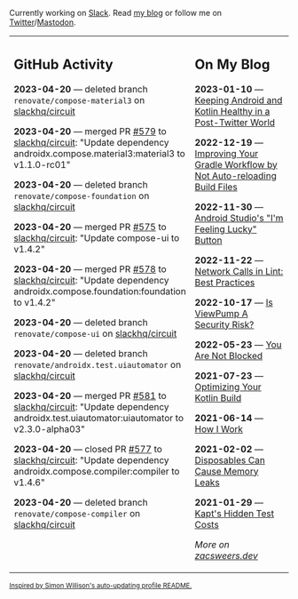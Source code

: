 Currently working on [Slack](https://slack.com/). Read [my blog](https://zacsweers.dev/) or follow me on [Twitter](https://twitter.com/ZacSweers)/[Mastodon](https://hachyderm.io/@ZacSweers).

<table><tr><td valign="top" width="60%">

## GitHub Activity
<!-- githubActivity starts -->
**2023-04-20** — deleted branch `renovate/compose-material3` on [slackhq/circuit](https://github.com/slackhq/circuit)

**2023-04-20** — merged PR [#579](https://github.com/slackhq/circuit/pull/579) to [slackhq/circuit](https://github.com/slackhq/circuit): "Update dependency androidx.compose.material3:material3 to v1.1.0-rc01"

**2023-04-20** — deleted branch `renovate/compose-foundation` on [slackhq/circuit](https://github.com/slackhq/circuit)

**2023-04-20** — merged PR [#575](https://github.com/slackhq/circuit/pull/575) to [slackhq/circuit](https://github.com/slackhq/circuit): "Update compose-ui to v1.4.2"

**2023-04-20** — merged PR [#578](https://github.com/slackhq/circuit/pull/578) to [slackhq/circuit](https://github.com/slackhq/circuit): "Update dependency androidx.compose.foundation:foundation to v1.4.2"

**2023-04-20** — deleted branch `renovate/compose-ui` on [slackhq/circuit](https://github.com/slackhq/circuit)

**2023-04-20** — deleted branch `renovate/androidx.test.uiautomator` on [slackhq/circuit](https://github.com/slackhq/circuit)

**2023-04-20** — merged PR [#581](https://github.com/slackhq/circuit/pull/581) to [slackhq/circuit](https://github.com/slackhq/circuit): "Update dependency androidx.test.uiautomator:uiautomator to v2.3.0-alpha03"

**2023-04-20** — closed PR [#577](https://github.com/slackhq/circuit/pull/577) to [slackhq/circuit](https://github.com/slackhq/circuit): "Update dependency androidx.compose.compiler:compiler to v1.4.6"

**2023-04-20** — deleted branch `renovate/compose-compiler` on [slackhq/circuit](https://github.com/slackhq/circuit)
<!-- githubActivity ends -->
</td><td valign="top" width="40%">

## On My Blog
<!-- blog starts -->
**2023-01-10** — [Keeping Android and Kotlin Healthy in a Post-Twitter World](https://www.zacsweers.dev/keeping-android-healthy/)

**2022-12-19** — [Improving Your Gradle Workflow by Not Auto-reloading Build Files](https://www.zacsweers.dev/improving-your-workflow-by-not-auto-reloading-build-files/)

**2022-11-30** — [Android Studio's "I'm Feeling Lucky" Button](https://www.zacsweers.dev/android-studios-im-feeling-lucky-button/)

**2022-11-22** — [Network Calls in Lint: Best Practices](https://www.zacsweers.dev/network-calls-in-lint-best-practices/)

**2022-10-17** — [Is ViewPump A Security Risk?](https://www.zacsweers.dev/is-viewpump-a-security-risk/)

**2022-05-23** — [You Are Not Blocked](https://www.zacsweers.dev/you-are-not-blocked/)

**2021-07-23** — [Optimizing Your Kotlin Build](https://www.zacsweers.dev/optimizing-your-kotlin-build/)

**2021-06-14** — [How I Work](https://www.zacsweers.dev/how-i-work/)

**2021-02-02** — [Disposables Can Cause Memory Leaks](https://www.zacsweers.dev/disposables-can-cause-memory-leaks/)

**2021-01-29** — [Kapt's Hidden Test Costs](https://www.zacsweers.dev/kapts-hidden-test-costs/)
<!-- blog ends -->
_More on [zacsweers.dev](https://zacsweers.dev/)_
</td></tr></table>

<sub><a href="https://simonwillison.net/2020/Jul/10/self-updating-profile-readme/">Inspired by Simon Willison's auto-updating profile README.</a></sub>